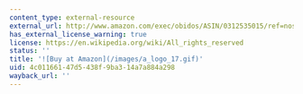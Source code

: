 ```yaml
---
content_type: external-resource
external_url: http://www.amazon.com/exec/obidos/ASIN/0312535015/ref=nosim/mitopencourse-20
has_external_license_warning: true
license: https://en.wikipedia.org/wiki/All_rights_reserved
status: ''
title: '![Buy at Amazon](/images/a_logo_17.gif)'
uid: 4c011661-47d5-438f-9ba3-14a7a884a298
wayback_url: ''
---
```

